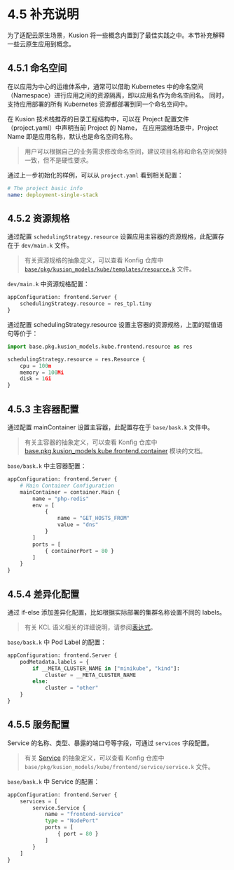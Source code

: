 # 4.5 补充说明

为了适配云原生场景，Kusion 将一些概念内置到了最佳实践之中。本节补充解释一些云原生应用到概念。

## 4.5.1 命名空间

在以应用为中心的运维体系中，通常可以借助 Kubernetes 中的命名空间（Namespace）进行应用之间的资源隔离，即以应用名作为命名空间名。
同时，支持应用部署的所有 Kubernetes 资源都部署到同一个命名空间中。

在 Kusion 技术栈推荐的目录工程结构中，可以在 Project 配置文件（project.yaml）中声明当前 Project 的 Name，
在应用运维场景中，Project Name 即是应用名称，默认也是命名空间名称。

> 用户可以根据自己的业务需求修改命名空间，建议项目名称和命名空间保持一致，但不是硬性要求。

通过上一步初始化的样例，可以从 `project.yaml` 看到相关配置：

```yaml        
# The project basic info
name: deployment-single-stack
```

## 4.5.2 资源规格

通过配置 `schedulingStrategy.resource` 设置应用主容器的资源规格，此配置存在于 `dev/main.k` 文件。

> 有关资源规格的抽象定义，可以查看 Konfig 仓库中 [`base/pkg/kusion_models/kube/templates/resource.k`](https://github.com/KusionStack/konfig/blob/master/base/pkg/kusion_models/kube/templates/resource.k) 文件。

`dev/main.k` 中资源规格配置：

```py
appConfiguration: frontend.Server {
    schedulingStrategy.resource = res_tpl.tiny
}
```

通过配置 schedulingStrategy.resource 设置主容器的资源规格，上面的赋值语句等价于：

```py
import base.pkg.kusion_models.kube.frontend.resource as res

schedulingStrategy.resource = res.Resource {
    cpu = 100m
    memory = 100Mi
    disk = 1Gi
}
```

## 4.5.3 主容器配置

通过配置 mainContainer 设置主容器，此配置存在于 `base/bask.k` 文件中。

> 有关主容器的抽象定义，可以查看 Konfig 仓库中 [base.pkg.kusion_models.kube.frontend.container](/docs/reference/model/models/kube/frontend/container) 模块的文档。

`base/bask.k` 中主容器配置：

```py
appConfiguration: frontend.Server {
    # Main Container Configuration
    mainContainer = container.Main {
        name = "php-redis"
        env = [
            {
                name = "GET_HOSTS_FROM"
                value = "dns"
            }
        ]
        ports = [
            { containerPort = 80 }
        ]
    }
}
```

## 4.5.4 差异化配置

通过 if-else 添加差异化配置，比如根据实际部署的集群名称设置不同的 labels。

> 有关 KCL 语义相关的详细说明，请参阅[表达式](/reference/lang/lang/spec/expressions.md)。

`base/bask.k` 中 Pod Label 的配置：

```py
appConfiguration: frontend.Server {
    podMetadata.labels = {
        if __META_CLUSTER_NAME in ["minikube", "kind"]:
            cluster = __META_CLUSTER_NAME
        else:
            cluster = "other"
    }
}
```

## 4.5.5 服务配置

Service 的名称、类型、暴露的端口号等字段，可通过 `services` 字段配置。

> 有关 [Service](/reference/model/models/kube/frontend/service/service.md) 的抽象定义，可以查看 Konfig 仓库中 `base/pkg/kusion_models/kube/frontend/service/service.k` 文件。

`base/bask.k` 中 Service 的配置：
```py
appConfiguration: frontend.Server {
    services = [
        service.Service {
            name = "frontend-service"
            type = "NodePort"
            ports = [
                { port = 80 }
            ]
        }
    ]
}
```
